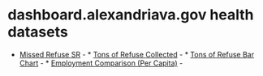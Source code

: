# dashboard.alexandriava.gov health datasets
* [Missed Refuse SR](https://dashboard.alexandriava.gov/d/8e75-iebm) - * [Tons of Refuse Collected](https://dashboard.alexandriava.gov/d/k89n-neuq) - * [Tons of Refuse Bar Chart](https://dashboard.alexandriava.gov/d/hftq-bdp7) - * [Employment Comparison (Per Capita)](https://dashboard.alexandriava.gov/d/8evn-j6v3) - 